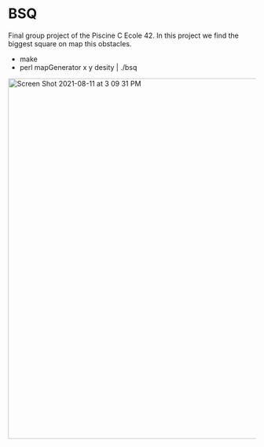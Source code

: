 # BSQ

Final group project of the Piscine C Ecole 42. In this project we find the biggest square on map this obstacles.

 * make
 * perl mapGenerator x y desity | ./bsq

<img width="734" alt="Screen Shot 2021-08-11 at 3 09 31 PM" src="https://user-images.githubusercontent.com/63037515/129026275-80ab4682-cd4a-47d5-b60a-8a1ef2248770.png">

